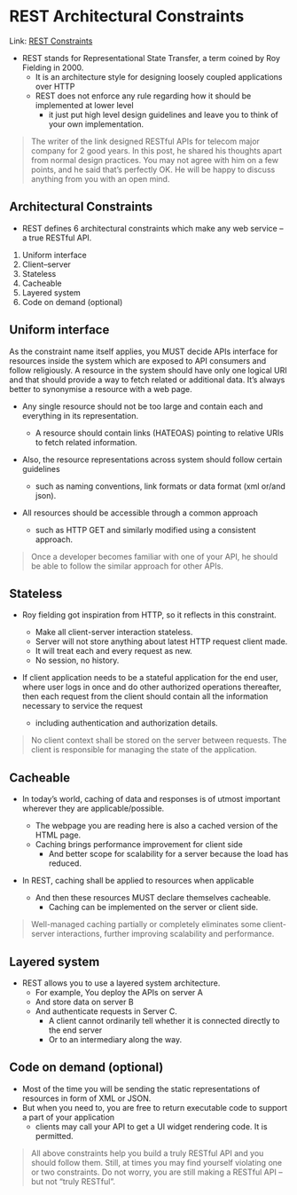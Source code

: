 REST Architectural Constraints
===
Link: [REST Constraints](https://restfulapi.net/rest-architectural-constraints/)
* REST stands for Representational State Transfer, a term coined by Roy Fielding in 2000.
  * It is an architecture style for designing loosely coupled applications over HTTP
  * REST does not enforce any rule regarding how it should be implemented at lower level
    * it just put high level design guidelines and leave you to think of your own implementation.

> The writer of the link designed RESTful APIs for telecom major company for 2 good years.
In this post, he shared his thoughts apart from normal design practices.
You may not agree with him on a few points, and he said that’s perfectly OK.
He will be happy to discuss anything from you with an open mind.

Architectural Constraints
---
* REST defines 6 architectural constraints which make any web service – a true RESTful API.  
1. Uniform interface  
1. Client–server  
1. Stateless
1. Cacheable
1. Layered system
1. Code on demand (optional)

Uniform interface
---
As the constraint name itself applies, you MUST decide APIs interface for resources inside the system which are exposed to API consumers and follow religiously. A resource in the system should have only one logical URI and that should provide a way to fetch related or additional data. It’s always better to synonymise a resource with a web page.

* Any single resource should not be too large and contain each and everything in its representation.
  * A resource should contain links (HATEOAS) pointing to relative URIs to fetch related information.

* Also, the resource representations across system should follow certain guidelines
  * such as naming conventions, link formats or data format (xml or/and json).

* All resources should be accessible through a common approach
  * such as HTTP GET and similarly modified using a consistent approach.

> Once a developer becomes familiar with one of your API, he should be able to follow the similar approach for other APIs.

Stateless
---
* Roy fielding got inspiration from HTTP, so it reflects in this constraint.
  * Make all client-server interaction stateless.
  * Server will not store anything about latest HTTP request client made.
  * It will treat each and every request as new.
  * No session, no history.

* If client application needs to be a stateful application for the end user, where user logs in once and do other authorized operations thereafter,
  then each request from the client should contain all the information necessary to service the request
  * including authentication and authorization details.

> No client context shall be stored on the server between requests.
The client is responsible for managing the state of the application.

Cacheable
---
* In today’s world, caching of data and responses is of utmost important wherever they are applicable/possible.
  * The webpage you are reading here is also a cached version of the HTML page.
  * Caching brings performance improvement for client side
    * And better scope for scalability for a server because the load has reduced.

* In REST, caching shall be applied to resources when applicable
  * And then these resources MUST declare themselves cacheable.
    * Caching can be implemented on the server or client side.

> Well-managed caching partially or completely eliminates some client-server interactions, further improving scalability and performance.

Layered system
---
* REST allows you to use a layered system architecture.
  * For example, You deploy the APIs on server A
  * And store data on server B
  * And authenticate requests in Server C.
    * A client cannot ordinarily tell whether it is connected directly to the end server
    * Or to an intermediary along the way.

Code on demand (optional)
---
* Most of the time you will be sending the static representations of resources in form of XML or JSON.
* But when you need to, you are free to return executable code to support a part of your application
  * clients may call your API to get a UI widget rendering code. It is permitted.

> All above constraints help you build a truly RESTful API and you should follow them. Still, at times you may find yourself violating one or two constraints. Do not worry, you are still making a RESTful API – but not “truly RESTful”.
